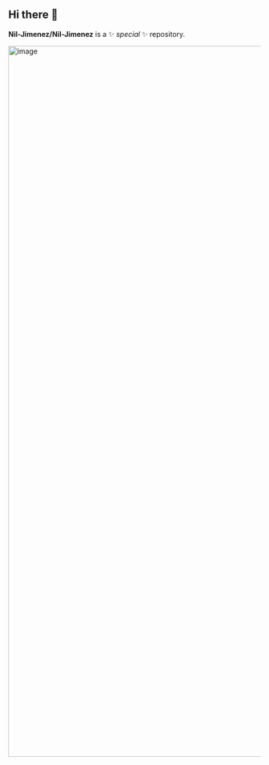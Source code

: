 ## Hi there 👋


**Nil-Jimenez/Nil-Jimenez** is a ✨ _special_ ✨ repository.

<img width="755" height="1420" alt="image" src="https://github.com/user-attachments/assets/60570298-1cfc-499d-8fa6-bc7532c762db" />


                                                                                                                              
                                                                                                    


